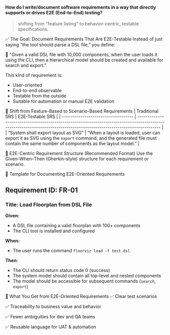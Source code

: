 #### How do I write/document software requirements in a way that directly supports or drives E2E (End-to-End) testing?

> shifting from "feature listing" to behavior-centric, testable specifications.

✅ The Goal: Document Requirements That Are E2E-Testable
Instead of just saying “the tool should parse a DSL file,” you define:

💬 "Given a valid DSL file with 10,000 components, when the user loads it using the CLI, then a hierarchical model should be created and available for search and export."

This kind of requirement is:
- User-oriented
- End-to-end observable
- Testable from the outside
- Suitable for automation or manual E2E validation

🔄 Shift from Feature-Based to Scenario-Based Requirements
| Traditional SRS                     | E2E-Testable SRS                                                                                                                                                        |
| ----------------------------------- | ----------------------------------------------------------------------------------------------------------------------------------------------------------------------- |
| “System shall export layout as SVG” | “When a layout is loaded, user can export it as SVG using the `export` command, and the generated file must contain the same number of components as the layout model.” |


🧩 E2E-Centric Requirement Structure (Recommended Format)
Use the Given–When–Then (Gherkin-style) structure for each requirement or scenario.

📘 Template for Documenting E2E-Oriented Requirements
## Requirement ID: FR-01

### Title: Load Floorplan from DSL File

**Given:**  
- A DSL file containing a valid floorplan with 100+ components  
- The CLI tool is installed and configured

**When:**  
- The user runs the command `floorviz load -f test.dsl`

**Then:**  
- The CLI should return status code 0 (success)  
- The system model should contain all top-level and nested components  
- The model should be accessible for subsequent commands (`search`, `export`)


🧪 What You Get from E2E-Oriented Requirements
✅ Clear test scenarios

✅ Traceability to business value and behavior

✅ Fewer ambiguities for dev and QA teams

✅ Reusable language for UAT & automation
 


